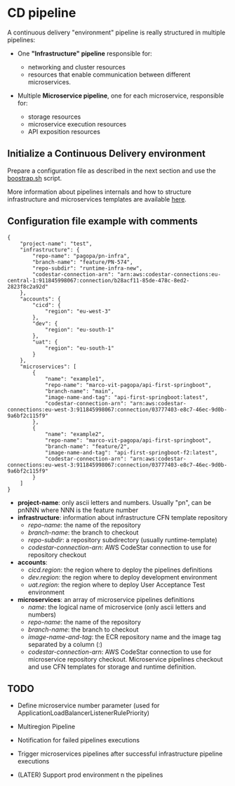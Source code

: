# CD pipeline

A continuous delivery "environment" pipeline is really structured in multiple pipelines:

- One __"Infrastructure" pipeline__ responsible for:
  - networking and cluster resources 
  - resources that enable communication between different microservices.

- Multiple __Microservice pipeline__, one for each microservice, responsible for:
  - storage resources
  - microservice execution resources 
  - API exposition resources

## Initialize a Continuous Delivery environment

Prepare a configuration file as described in the next section and use the 
[boostrap.sh](bootstrap/bootstrap.sh) script.

More information about pipelines internals and how to structure infrastructure 
and microservices templates are available [here](bootstrap/README.md).

## Configuration file example with comments

```
{
    "project-name": "test",
    "infrastructure": {
        "repo-name": "pagopa/pn-infra",
        "branch-name": "feature/PN-574",
        "repo-subdir": "runtime-infra-new",
        "codestar-connection-arn": "arn:aws:codestar-connections:eu-central-1:911845998067:connection/b28acf11-85de-478c-8ed2-2823f8c2a92d"
    },
    "accounts": {
        "cicd": {
            "region": "eu-west-3"
        },
        "dev": {
            "region": "eu-south-1"
        },
        "uat": {
            "region": "eu-south-1"
        }
    },
    "microservices": [
        {
            "name": "example1",
            "repo-name": "marco-vit-pagopa/api-first-springboot",
            "branch-name": "main",
            "image-name-and-tag": "api-first-springboot:latest",
            "codestar-connection-arn": "arn:aws:codestar-connections:eu-west-3:911845998067:connection/03777403-e8c7-46ec-9d0b-9a6bf2c115f9"
        },
        {
            "name": "example2",
            "repo-name": "marco-vit-pagopa/api-first-springboot",
            "branch-name": "feature/2",
            "image-name-and-tag": "api-first-springboot-f2:latest",
            "codestar-connection-arn": "arn:aws:codestar-connections:eu-west-3:911845998067:connection/03777403-e8c7-46ec-9d0b-9a6bf2c115f9"
        }
    ]
}
```

- __project-name__: only ascii letters and numbers. Usually "pn", can be pnNNN where NNN is the feature number
- __infrastructure__: information about infrastructure CFN template repository
  - _repo-name_: the name of the repository
  - _branch-name_: the branch to checkout
  - _repo-subdir_: a repository subdirectory (usually runtime-template)
  - _codestar-connection-arn_: AWS CodeStar connection to use for repository checkout
- __accounts__:
  - _cicd.region_: the region where to deploy the pipelines definitions
  - _dev.region_: the region where to deploy development environment
  - _uat.region_: the region where to deploy User Acceptance Test environment
- __microservices__: an array of microservice pipelines definitions
  - _name_: the logical name of microservice (only ascii letters and numbers)
  - _repo-name_: the name of the repository
  - _branch-name_: the branch to checkout
  - _image-name-and-tag_: the ECR repository name and the image tag separated by a column (:)
  - _codestar-connection-arn_: AWS CodeStar connection to use for microservice repository checkout.
    Microservice pipelines checkout and use CFN templates for storage and runtime definition.


## TODO
 - Define microservice number parameter (used for ApplicationLoadBalancerListenerRulePriority)
 - Multiregion Pipeline
 - Notification for failed pipelines executions
 - Trigger microservices pipelines after successful infrastructure pipeline executions
 
 - (LATER) Support prod environment n the pipelines

